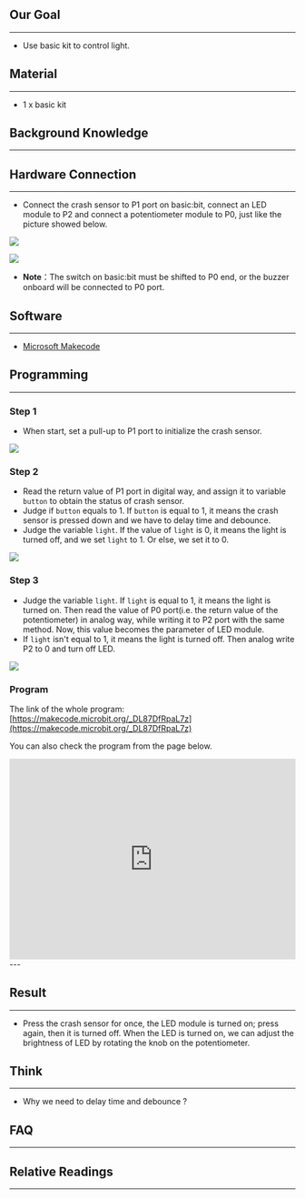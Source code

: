 ## Our Goal
---
- Use basic kit to control light. 


## Material
---
- 1 x basic kit 

## Background Knowledge
---


## Hardware Connection
---

- Connect the crash sensor to P1 port on basic:bit, connect an LED module to P2 and connect a potentiometer module to P0, just like the picture showed below. 

![](https://i.imgur.com/27lfueI.jpg)

![](https://i.imgur.com/Fmowi1n.jpg)

- **Note**：The switch on basic:bit must be shifted to P0 end, or the buzzer onboard will be connected to P0 port.


## Software
---
- [Microsoft Makecode](https://makecode.microbit.org/#)

## Programming
---
### Step 1

- When start, set a pull-up to P1 port to initialize the crash sensor. 

![](https://i.imgur.com/pixzSbA.png)

### Step 2

- Read the return value of P1 port in digital way, and assign it to variable `button` to obtain the status of crash sensor.
- Judge if `button` equals to 1. If `button` is equal to 1, it means the crash sensor is pressed down and we have to delay time and debounce. 
- Judge the variable `light`. If the value of `light` is 0, it means the light is turned off, and we set `light` to 1. Or else, we set it to 0. 

![](https://i.imgur.com/TbOZTKM.png)

### Step 3

- Judge the variable `light`. If `light` is equal to 1, it means the light is turned on. Then read the value of P0 port(i.e. the return value of the potentiometer) in analog way, while writing it to P2 port with the same method. Now, this value becomes the parameter of LED module. 
- If `light` isn't equal to 1, it means the light is turned off. Then analog write P2 to 0 and turn off LED. 

![](https://i.imgur.com/0ivAACf.png)

### Program

The link of the whole program: [https://makecode.microbit.org/_DL87DfRpaL7z](https://makecode.microbit.org/_DL87DfRpaL7z)

You can also check the program from the page below.

<div style="position:relative;height:0;padding-bottom:70%;overflow:hidden;"><iframe style="position:absolute;top:0;left:0;width:100%;height:100%;" src="https://makecode.microbit.org/#pub:_DL87DfRpaL7z" frameborder="0" sandbox="allow-popups allow-forms allow-scripts allow-same-origin"></iframe></div>  
---


## Result
---

- Press the crash sensor for once, the LED module is turned on; press again, then it is turned off. When the LED is turned on, we can adjust the brightness of LED by rotating the knob on the potentiometer.


## Think
---

- Why we need to delay time and debounce ? 


## FAQ
---


## Relative Readings
---

